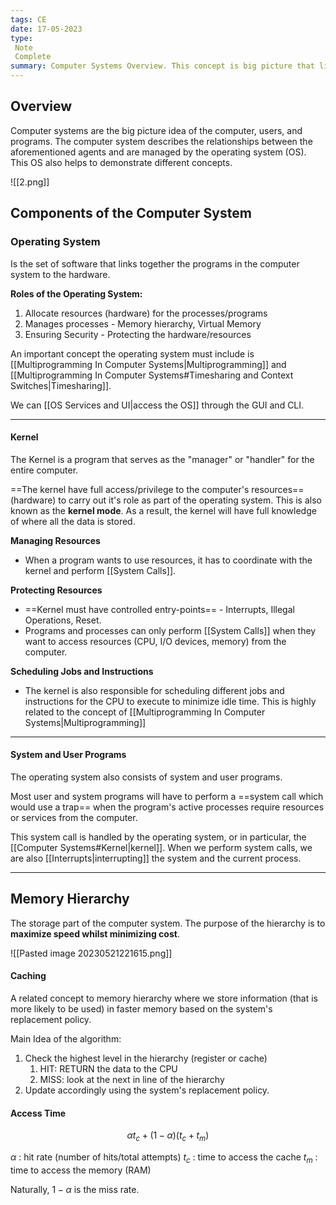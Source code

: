 ```yaml
---
tags: CE
date: 17-05-2023
type: 
 Note
 Complete
summary: Computer Systems Overview. This concept is big picture that links all of the other concepts together.
---
```


## Overview

Computer systems are the big picture idea of the computer, users, and programs. The computer system describes the relationships between the aforementioned agents and are managed by the operating system (OS). This OS also helps to demonstrate different concepts.

![[2.png]]

## Components of the Computer System

### Operating System

Is the set of software that links together the programs in the computer system to the hardware.  

**Roles of the Operating System:**
1. Allocate resources (hardware) for the processes/programs
2. Manages processes - Memory hierarchy, Virtual Memory
3. Ensuring Security - Protecting the hardware/resources

An important concept the operating system must include is [[Multiprogramming In Computer Systems|Multiprogramming]] and [[Multiprogramming In Computer Systems#Timesharing and Context Switches|Timesharing]].

We can [[OS Services and UI|access the OS]] through the GUI and CLI.

---

#### Kernel

The Kernel is a program that serves as the "manager" or "handler" for the entire computer. 

==The kernel have full access/privilege to the computer's resources== (hardware) to carry out it's role as part of the operating system. This is also known as the **kernel mode**. As a result, the kernel will have full knowledge of where all the data is stored.

**Managing Resources**
- When a program wants to use resources, it has to coordinate with the kernel and perform [[System Calls]].

**Protecting Resources**
-  ==Kernel must have controlled entry-points== - Interrupts, Illegal Operations, Reset.
- Programs and processes can only perform [[System Calls]] when they want to access resources (CPU, I/O devices, memory) from the computer.

**Scheduling Jobs and Instructions**
- The kernel is also responsible for scheduling different jobs and instructions for the CPU to execute to minimize idle time. This is highly related to the concept of [[Multiprogramming In Computer Systems|Multiprogramming]]

---

#### System and User Programs

The operating system also consists of system and user programs.

Most user and system programs will have to perform a ==system call which would use a trap== when the program's active processes require resources or services from the computer. 

This system call is handled by the operating system, or in particular, the [[Computer Systems#Kernel|kernel]]. When we perform system calls, we are also [[Interrupts|interrupting]] the system and the current process.

---

## Memory Hierarchy

The storage part of the computer system. The purpose of the hierarchy is to **maximize speed whilst minimizing cost**.

![[Pasted image 20230521221615.png]]


#### Caching

A related concept to memory hierarchy where we store information (that is more likely to be used) in faster memory based on the system's replacement policy.

Main Idea of the algorithm:
1. Check the highest level in the hierarchy (register or cache)
	1. HIT: RETURN the data to the CPU
	2. MISS: look at the next in line of the hierarchy
2. Update accordingly using the system's replacement policy.

#### Access Time

$$\alpha t_c + (1-\alpha)(t_c + t_m)$$

$\alpha$ : hit rate (number of hits/total attempts)
$t_c$ : time to access the cache
$t_m$ : time to access the memory (RAM)

Naturally, $1-\alpha$ is the miss rate.